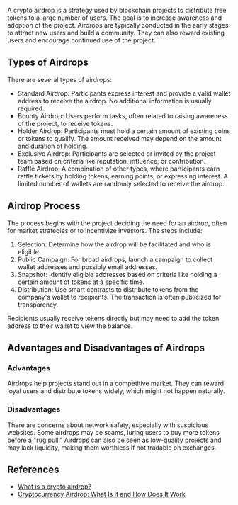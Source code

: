 


A crypto airdrop is a strategy used by blockchain projects to distribute free tokens to a large number of users. The goal is to increase awareness and adoption of the project. Airdrops are typically conducted in the early stages to attract new users and build a community. They can also reward existing users and encourage continued use of the project.

## Types of Airdrops

There are several types of airdrops:

* Standard Airdrop: Participants express interest and provide a valid wallet address to receive the airdrop. No additional information is usually required.
* Bounty Airdrop: Users perform tasks, often related to raising awareness of the project, to receive tokens.
* Holder Airdrop: Participants must hold a certain amount of existing coins or tokens to qualify. The amount received may depend on the amount and duration of holding.
* Exclusive Airdrop: Participants are selected or invited by the project team based on criteria like reputation, influence, or contribution.
* Raffle Airdrop: A combination of other types, where participants earn raffle tickets by holding tokens, earning points, or expressing interest. A limited number of wallets are randomly selected to receive the airdrop.

## Airdrop Process

The process begins with the project deciding the need for an airdrop, often for market strategies or to incentivize investors. The steps include:

1. Selection: Determine how the airdrop will be facilitated and who is eligible.
2. Public Campaign: For broad airdrops, launch a campaign to collect wallet addresses and possibly email addresses.
3. Snapshot: Identify eligible addresses based on criteria like holding a certain amount of tokens at a specific time.
4. Distribution: Use smart contracts to distribute tokens from the company's wallet to recipients. The transaction is often publicized for transparency.

Recipients usually receive tokens directly but may need to add the token address to their wallet to view the balance.

## Advantages and Disadvantages of Airdrops

### Advantages

Airdrops help projects stand out in a competitive market. They can reward loyal users and distribute tokens widely, which might not happen naturally.

### Disadvantages

There are concerns about network safety, especially with suspicious websites. Some airdrops may be scams, luring users to buy more tokens before a "rug pull." Airdrops can also be seen as low-quality projects and may lack liquidity, making them worthless if not tradable on exchanges.

## References

* [What is a crypto airdrop?](https://www.coinbase.com/learn/crypto-basics/what-is-a-crypto-airdrop)
* [Cryptocurrency Airdrop: What Is It and How Does It Work](https://www.investopedia.com/terms/a/airdrop-cryptocurrency.asp)
